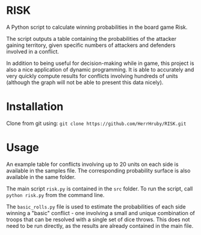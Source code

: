 # RISK
A Python script to calculate winning probabilities in the board game Risk.

The script outputs a table containing the probabilities of the attacker gaining territory,
given specific numbers of attackers and defenders involved in a conflict.

In addition to being useful for decision-making while in game, this project is also a nice
application of dynamic programming. It is able to accurately and very quickly compute
results for conflicts involving hundreds of units (although the graph will not be
able to present this data nicely).


# Installation

Clone from git using: ```git clone https://github.com/HerrHruby/RISK.git```


# Usage

An example table for conflicts involving up to 20 units on each side is available in the
samples file. The corresponding probability surface is also available in the same folder.

The main script ```risk.py``` is contained in the ```src``` folder. To run the 
script, call ```python risk.py``` from the command line.

The ```basic_rolls.py``` file is used to estimate the probabilities of each side winning 
a "basic" conflict - one involving a small and unique combination of troops that can be 
resolved with a single set of dice throws. This does not need to be run directly, as the
results are already contained in the main file.